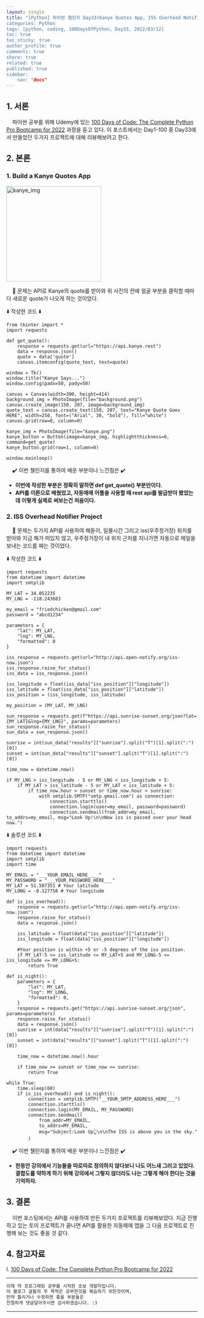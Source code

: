 ```yaml
---
layout: single
title: "[Python] 파이썬 챌린지 Day33(Kanye Quotes App, ISS Overhead Notifier)
categories: Python
tags: [python, coding, 100DaysOfPython, Day33, 2022/03/12]
toc: true
toc_sticky: true
author_profile: true
comments: true
share: true
related: true
published: true
sidebar: 
    nav: "docs"
---
```


## 1. 서론  

&nbsp;&nbsp;&nbsp;&nbsp;파이썬 공부를 위해 Udemy에 있는 [100 Days of Code: The Complete Python Pro Bootcamp for 2022](https://www.udemy.com/course/100-days-of-code/) 과정을 듣고 있다. 이 포스트에서는 Day1-100 중 Day33에서 만들었던 두가지 프로젝트에 대해 리뷰해보려고 한다.

## 2. 본론  

### 1. Build a Kanye Quotes App  

<img src="https://user-images.githubusercontent.com/97603503/157863565-1023d1eb-8fb2-4bfd-8117-183b695f7fe7.png" alt=kanye_img width=250>

&nbsp;&nbsp;&nbsp;&nbsp;🤔 문제는 API로 Kanye의 quote를 받아와 위 사진의 칸예 얼굴 부분을 클릭할 때마다 새로운 quote가 나오게 하는 것이었다.

⬇️ 작성한 코드 ⬇️

```
from tkinter import *
import requests

def get_quote():
    response = requests.get(url="https://api.kanye.rest")
    data = response.json()
    quote = data['quote']
    canvas.itemconfig(quote_text, text=quote)

window = Tk()
window.title("Kanye Says...")
window.config(padx=50, pady=50)

canvas = Canvas(width=300, height=414)
background_img = PhotoImage(file="background.png")
canvas.create_image(150, 207, image=background_img)
quote_text = canvas.create_text(150, 207, text="Kanye Quote Goes HERE", width=250, font=("Arial", 30, "bold"), fill="white")
canvas.grid(row=0, column=0)

kanye_img = PhotoImage(file="kanye.png")
kanye_button = Button(image=kanye_img, highlightthickness=0, command=get_quote)
kanye_button.grid(row=1, column=0)

window.mainloop()
```  

&nbsp;&nbsp;&nbsp;&nbsp;✔️ 이번 챌린지를 통하여 배운 부분이나 느낀점은 ✔️
- <b>이번에 작성한 부분은 정확히 말하면 def get_quote() 부분만이다.</b>
- <b>API를 이론으로 배웠었고, 자동매매 어플을 사용할 때 rest api를 발급받아 봤었는데 이렇게 실제로 써보는건 처음이다.</b>

### 2. ISS Overhead Notifier Project  

&nbsp;&nbsp;&nbsp;&nbsp;🤔 문제는 두가지 API를 사용하여 해돋이, 일몰시간 그리고 iss(우주정거장) 위치를 받아와 지금 해가 떠있지 않고, 우주정거장이 내 위치 근처를 지나가면 자동으로 메일을 보내는 코드를 짜는 것이었다.

⬇️ 작성한 코드 ⬇️

```
import requests
from datetime import datetime
import smtplib

MY_LAT = 34.052235
MY_LNG = -118.243683

my_email = "friedchicken@gmail.com"
password = "abcd1234"

parameters = {
    "lat": MY_LAT,
    "lng": MY_LNG,
    "formatted": 0
}

iss_response = requests.get(url="http://api.open-notify.org/iss-now.json")
iss_response.raise_for_status()
iss_data = iss_response.json()

iss_longitude = float(iss_data["iss_position"]["longitude"])
iss_latitude = float(iss_data["iss_position"]["latitude"])
iss_position = (iss_longitude, iss_latitude)

my_position = (MY_LAT, MY_LNG)

sun_response = requests.get(f"https://api.sunrise-sunset.org/json?lat={MY_LAT}&lng={MY_LNG}", params=parameters)
sun_response.raise_for_status()
sun_data = sun_response.json()

sunrise = int(sun_data["results"]["sunrise"].split("T")[1].split(":")[0])
sunset = int(sun_data["results"]["sunset"].split("T")[1].split(":")[0])

time_now = datetime.now()

if MY_LNG > iss_longitude - 5 or MY_LNG < iss_longitude + 5:
    if MY_LAT > iss_latitude - 5 or MY_LAT < iss_latitude + 5:
        if time_now.hour > sunset or time_now.hour < sunrise:
            with smtplib.SMTP("smtp.gmail.com") as connection:
                connection.starttls()
                connection.login(user=my_email, password=password)
                connection.sendmail(from_addr=my_email, to_addrs=my_email, msg="Look Up!\n\nNow iss is passed over your head now.")
```  

⬇️ 솔루션 코드 ⬇️

```
import requests
from datetime import datetime
import smtplib
import time

MY_EMAIL = "___YOUR_EMAIL_HERE____"
MY_PASSWORD = "___YOUR_PASSWORD_HERE___"
MY_LAT = 51.507351 # Your latitude
MY_LONG = -0.127758 # Your longitude

def is_iss_overhead():
    response = requests.get(url="http://api.open-notify.org/iss-now.json")
    response.raise_for_status()
    data = response.json()

    iss_latitude = float(data["iss_position"]["latitude"])
    iss_longitude = float(data["iss_position"]["longitude"])

    #Your position is within +5 or -5 degrees of the iss position.
    if MY_LAT-5 <= iss_latitude <= MY_LAT+5 and MY_LONG-5 <= iss_longitude <= MY_LONG+5:
        return True

def is_night():
    parameters = {
        "lat": MY_LAT,
        "lng": MY_LONG,
        "formatted": 0,
    }
    response = requests.get("https://api.sunrise-sunset.org/json", params=parameters)
    response.raise_for_status()
    data = response.json()
    sunrise = int(data["results"]["sunrise"].split("T")[1].split(":")[0])
    sunset = int(data["results"]["sunset"].split("T")[1].split(":")[0])

    time_now = datetime.now().hour

    if time_now >= sunset or time_now <= sunrise:
        return True

while True:
    time.sleep(60)
    if is_iss_overhead() and is_night():
        connection = smtplib.SMTP("__YOUR_SMTP_ADDRESS_HERE___")
        connection.starttls()
        connection.login(MY_EMAIL, MY_PASSWORD)
        connection.sendmail(
            from_addr=MY_EMAIL,
            to_addrs=MY_EMAIL,
            msg="Subject:Look Up👆\n\nThe ISS is above you in the sky."
        )
```

&nbsp;&nbsp;&nbsp;&nbsp;✔️ 이번 챌린지를 통하여 배운 부분이나 느낀점은 ✔️
- <b>한동안 강의에서 기능들을 따로따로 정의하지 않다보니 나도 어느새 그러고 있었다. 결합도를 약하게 하기 위해 강의에서 그렇지 않더라도 나는 그렇게 해야 한다는 것을 기억하자.</b>

## 3. 결론  

&nbsp;&nbsp;&nbsp;&nbsp;이번 포스팅에서는 API를 사용하여 만든 두가지 프로젝트를 리뷰해보았다. 지금 진행하고 있는 토이 프로젝트가 끝나면 API를 활용한 자동매매 앱을 그 다음 프로젝트로 진행해 보는 것도 좋을 것 같다. 

## 4. 참고자료  

Ⅰ. [100 Days of Code: The Complete Python Pro Bootcamp for 2022](https://www.udemy.com/course/100-days-of-code/)

---

```bash
이제 막 프로그래밍 공부를 시작한 초보 개발자입니다.
이 블로그 글들의 주 목적은 공부한것을 복습하기 위한것이며, 
만약 틀리거나 수정하면 좋을 부분들은
친절하게 댓글달아주시면 감사하겠습니다. :)
```

---